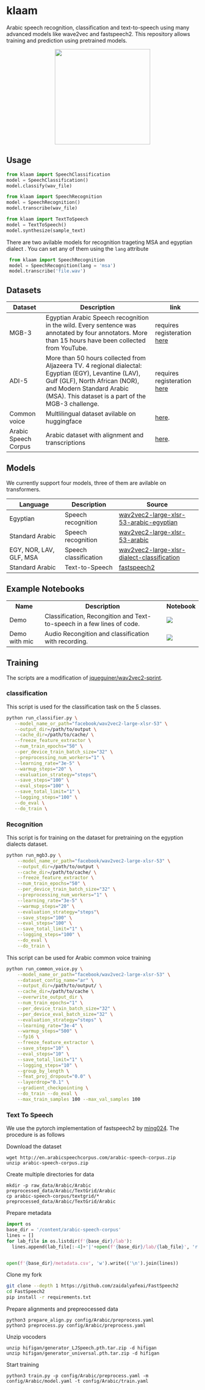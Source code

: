 # klaam
Arabic speech recognition, classification and text-to-speech using many advanced models like wave2vec and fastspeech2. This repository allows training and prediction using pretrained models. 

 <p align="center"> 
 <img src="https://raw.githubusercontent.com/ARBML/klaam/main/klaam_logo.PNG" width="250px"/>
 </p>
 
 
 ## Usage 
 
 ```python
 from klaam import SpeechClassification
 model = SpeechClassification()
 model.classify(wav_file)
 
 from klaam import SpeechRecognition
 model = SpeechRecognition()
 model.transcribe(wav_file)

 from klaam import TextToSpeech
 model = TextToSpeech()
 model.synthesize(sample_text)
 ```

 There are two avilable models for recognition trageting MSA and egyptian dialect . You can set any of them using the `lang` attribute

```python
 from klaam import SpeechRecognition
 model = SpeechRecognition(lang = 'msa')
 model.transcribe('file.wav')
 ```
 
 ## Datasets 
 
| Dataset | Description | link |
|---------| ------------------------------ | ---- |
| MGB-3  | Egyptian Arabic Speech recognition in the wild. Every sentence was annotated by four annotators. More than 15 hours have been collected from YouTube.  |  requires registeration [here](https://arabicspeech.org/mgb3-asr/)|
| ADI-5  | More than 50 hours collected from Aljazeera TV.  4 regional dialectal: Egyptian (EGY), Levantine (LAV), Gulf (GLF), North African (NOR), and Modern Standard Arabic (MSA). This dataset is a part of the MGB-3 challenge.  | requires registeration [here](https://arabicspeech.org/mgb3-adi/)|
|Common voice | Multlilingual dataset avilable on huggingface | [here](https://github.com/huggingface/datasets/tree/master/datasets/common_voice). |
|Arabic Speech Corpus | Arabic dataset with alignment and transcriptions | [here](http://en.arabicspeechcorpus.com/). |

## Models 

We currently support four models, three of them are avilable on transformers. 

|Language | Description | Source |
|-------- | ----------- | ------ |
|Egyptian | Speech recognition | [wav2vec2-large-xlsr-53-arabic-egyptian](https://huggingface.co/Zaid/wav2vec2-large-xlsr-53-arabic-egyptian)|
|Standard Arabic | Speech recognition | [wav2vec2-large-xlsr-53-arabic](https://huggingface.co/elgeish/wav2vec2-large-xlsr-53-arabic)
|EGY, NOR, LAV, GLF, MSA | Speech classification | [wav2vec2-large-xlsr-dialect-classification](https://huggingface.co/Zaid/wav2vec2-large-xlsr-dialect-classification)|
|Standard Arabic| Text-to-Speech | [fastspeech2]()|

## Example Notebooks 
<table>
  <tr>
    <th><b>Name</b></th>
    <th><b>Description</b></th>
    <th><b>Notebook</b></th>
  </tr>

  <tr>
    <td>Demo</td>
    <td>Classification, Recongition and Text-to-speech  in a few lines of code.</td>
    <td><a href="https://colab.research.google.com/github/ARBML/klaam/blob/main/demo.ipynb">
    <img src="https://colab.research.google.com/assets/colab-badge.svg"  >
    </a></td>
  </tr>

  <tr>
    <td>Demo with mic</td>
    <td>Audio Recongition and classification with recording.</td>
    <td><a href="https://colab.research.google.com/github/ARBML/klaam/blob/main/demo_with_mic.ipynb">
    <img src="https://colab.research.google.com/assets/colab-badge.svg">
    </a></td>
  </tr>
<table>

## Training

The scripts are a modification of [jqueguiner/wav2vec2-sprint](https://github.com/jqueguiner/wav2vec2-sprint).
 
### classification 
This script is used for the classification task on the 5 classes. 

 ```sh
python run_classifier.py \
    --model_name_or_path="facebook/wav2vec2-large-xlsr-53" \
    --output_dir=/path/to/output \
    --cache_dir=/path/to/cache/ \
    --freeze_feature_extractor \
    --num_train_epochs="50" \
    --per_device_train_batch_size="32" \
    --preprocessing_num_workers="1" \
    --learning_rate="3e-5" \
    --warmup_steps="20" \
    --evaluation_strategy="steps"\
    --save_steps="100" \
    --eval_steps="100" \
    --save_total_limit="1" \
    --logging_steps="100" \
    --do_eval \
    --do_train \
```

### Recognition 

This script is for training on the dataset for pretraining on the egyption dialects dataset. 

```sh
python run_mgb3.py \
    --model_name_or_path="facebook/wav2vec2-large-xlsr-53" \
    --output_dir=/path/to/output \
    --cache_dir=/path/to/cache/ \
    --freeze_feature_extractor \
    --num_train_epochs="50" \
    --per_device_train_batch_size="32" \
    --preprocessing_num_workers="1" \
    --learning_rate="3e-5" \
    --warmup_steps="20" \
    --evaluation_strategy="steps"\
    --save_steps="100" \
    --eval_steps="100" \
    --save_total_limit="1" \
    --logging_steps="100" \
    --do_eval \
    --do_train \
```
 
This script can be used for Arabic common voice training 

```sh
python run_common_voice.py \
    --model_name_or_path="facebook/wav2vec2-large-xlsr-53" \
    --dataset_config_name="ar" \
    --output_dir=/path/to/output/ \
    --cache_dir=/path/to/cache \
    --overwrite_output_dir \
    --num_train_epochs="1" \
    --per_device_train_batch_size="32" \
    --per_device_eval_batch_size="32" \
    --evaluation_strategy="steps" \
    --learning_rate="3e-4" \
    --warmup_steps="500" \
    --fp16 \
    --freeze_feature_extractor \
    --save_steps="10" \
    --eval_steps="10" \
    --save_total_limit="1" \
    --logging_steps="10" \
    --group_by_length \
    --feat_proj_dropout="0.0" \
    --layerdrop="0.1" \
    --gradient_checkpointing \
    --do_train --do_eval \
    --max_train_samples 100 --max_val_samples 100
```

### Text To Speech 

We use the pytorch implementation of fastspeech2 by [ming024](https://github.com/ming024/FastSpeech2). The procedure is as follows

Download the dataset 

```
wget http://en.arabicspeechcorpus.com/arabic-speech-corpus.zip 
unzip arabic-speech-corpus.zip 
```

Create multiple directories for data 

```
mkdir -p raw_data/Arabic/Arabic preprocessed_data/Arabic/TextGrid/Arabic
cp arabic-speech-corpus/textgrid/* preprocessed_data/Arabic/TextGrid/Arabic
```

Prepare metadata 

```python
import os 
base_dir = '/content/arabic-speech-corpus'
lines = []
for lab_file in os.listdir(f'{base_dir}/lab'):
  lines.append(lab_file[:-4]+'|'+open(f'{base_dir}/lab/{lab_file}', 'r').read())


open(f'{base_dir}/metadata.csv', 'w').write(('\n').join(lines))
```

Clone my fork 

```bash
git clone --depth 1 https://github.com/zaidalyafeai/FastSpeech2
cd FastSpeech2
pip install -r requirements.txt
```

Prepare alignments and prepreocessed data 

```
python3 prepare_align.py config/Arabic/preprocess.yaml
python3 preprocess.py config/Arabic/preprocess.yaml
```

Unzip vocoders 

```
unzip hifigan/generator_LJSpeech.pth.tar.zip -d hifigan
unzip hifigan/generator_universal.pth.tar.zip -d hifigan
```

Start training 

```
python3 train.py -p config/Arabic/preprocess.yaml -m config/Arabic/model.yaml -t config/Arabic/train.yaml
```


